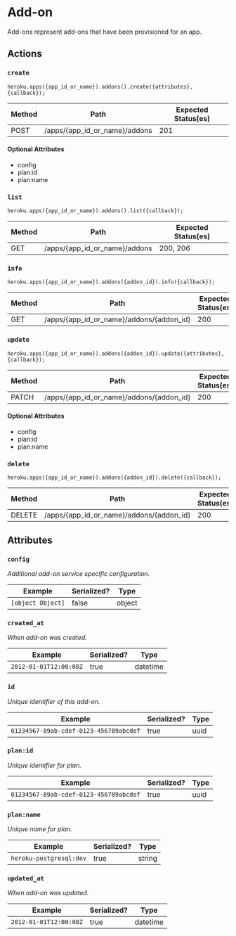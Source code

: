 # Add-on

Add-ons represent add-ons that have been provisioned for an app.

## Actions

### `create`

`heroku.apps({app_id_or_name}).addons().create({attributes}, {callback});`

Method | Path | Expected Status(es)
--- | --- | ---
POST | /apps/{app_id_or_name}/addons | 201

#### Optional Attributes

- config
- plan:id
- plan:name


### `list`

`heroku.apps({app_id_or_name}).addons().list({callback});`

Method | Path | Expected Status(es)
--- | --- | ---
GET | /apps/{app_id_or_name}/addons | 200, 206

### `info`

`heroku.apps({app_id_or_name}).addons({addon_id}).info({callback});`

Method | Path | Expected Status(es)
--- | --- | ---
GET | /apps/{app_id_or_name}/addons/{addon_id} | 200

### `update`

`heroku.apps({app_id_or_name}).addons({addon_id}).update({attributes}, {callback});`

Method | Path | Expected Status(es)
--- | --- | ---
PATCH | /apps/{app_id_or_name}/addons/{addon_id} | 200

#### Optional Attributes

- config
- plan:id
- plan:name


### `delete`

`heroku.apps({app_id_or_name}).addons({addon_id}).delete({callback});`

Method | Path | Expected Status(es)
--- | --- | ---
DELETE | /apps/{app_id_or_name}/addons/{addon_id} | 200

## Attributes

### `config`

*Additional add-on service specific configuration.*

Example | Serialized? | Type
--- | --- | ---
`[object Object]` | false | object

### `created_at`

*When add-on was created.*

Example | Serialized? | Type
--- | --- | ---
`2012-01-01T12:00:00Z` | true | datetime

### `id`

*Unique identifier of this add-on.*

Example | Serialized? | Type
--- | --- | ---
`01234567-89ab-cdef-0123-456789abcdef` | true | uuid

### `plan:id`

*Unique identifier for plan.*

Example | Serialized? | Type
--- | --- | ---
`01234567-89ab-cdef-0123-456789abcdef` | true | uuid

### `plan:name`

*Unique name for plan.*

Example | Serialized? | Type
--- | --- | ---
`heroku-postgresql:dev` | true | string

### `updated_at`

*When add-on was updated.*

Example | Serialized? | Type
--- | --- | ---
`2012-01-01T12:00:00Z` | true | datetime

